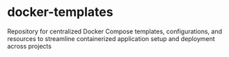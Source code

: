 # docker-templates
Repository for centralized Docker Compose templates, configurations, and resources to streamline containerized application setup and deployment across projects
